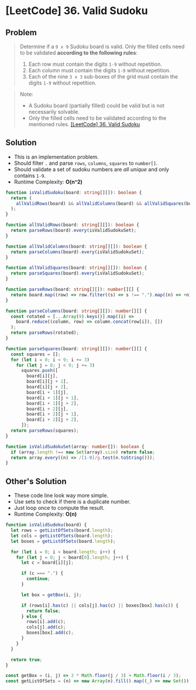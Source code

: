 # [LeetCode] 36. Valid Sudoku

## Problem

> Determine if a `9 x 9` Sudoku board is valid. Only the filled cells need to be validated **according to the following rules**:
>
> 1. Each row must contain the digits `1-9` without repetition.
> 2. Each column must contain the digits `1-9` without repetition.
> 3. Each of the nine `3 x 3` sub-boxes of the grid must contain the digits `1-9` without repetition.

> Note:
>
> - A Sudoku board (partially filled) could be valid but is not necessarily solvable.
> - Only the filled cells need to be validated according to the mentioned rules.
>   [[LeetCode] 36. Valid Sudoku](https://leetcode.com/problems/valid-sudoku/?envType=study-plan&id=data-structure-i)

## Solution

- This is an implementation problem.
- Should filter `.` and parse `rows`, `columns`, `squares` to `number[]`.
- Should validate a set of sudoku numbers are _all unique_ and only contains `1-9`.
- Runtime Complexity: **O(n^2)**

```typescript
function isValidSudoku(board: string[][]): boolean {
  return (
    allValidRows(board) && allValidColumns(board) && allValidSquares(board)
  );
}

function allValidRows(board: string[][]): boolean {
  return parseRows(board).every(isValidSudokuSet);
}

function allValidColumns(board: string[][]): boolean {
  return parseColumns(board).every(isValidSudokuSet);
}

function allValidSquares(board: string[][]): boolean {
  return parseSquares(board).every(isValidSudokuSet);
}

function parseRows(board: string[][]): number[][] {
  return board.map((row) => row.filter((s) => s !== ".").map((n) => +n));
}

function parseColumns(board: string[][]): number[][] {
  const rotated = [...Array(9).keys()].map((i) =>
    board.reduce((column, row) => column.concat(row[i]), [])
  );
  return parseRows(rotated);
}

function parseSquares(board: string[][]): number[][] {
  const squares = [];
  for (let i = 0; i < 9; i += 3)
    for (let j = 0; j < 9; j += 3)
      squares.push([
        board[i][j],
        board[i][j + 1],
        board[i][j + 2],
        board[i + 1][j],
        board[i + 1][j + 1],
        board[i + 1][j + 2],
        board[i + 2][j],
        board[i + 2][j + 1],
        board[i + 2][j + 2],
      ]);
  return parseRows(squares);
}

function isValidSudokuSet(array: number[]): boolean {
  if (array.length !== new Set(array).size) return false;
  return array.every((n) => /[1-9]/g.test(n.toString()));
}
```

## Other's Solution

- These code line look way more simple.
- Use sets to check if there is a duplicate number.
- Just loop once to compute the result.
- Runtime Complexity: **O(n)**

```typescript
function isValidSudoku(board) {
  let rows = getListOfSets(board.length);
  let cols = getListOfSets(board.length);
  let boxes = getListOfSets(board.length);

  for (let i = 0; i < board.length; i++) {
    for (let j = 0; j < board[0].length; j++) {
      let c = board[i][j];

      if (c === ".") {
        continue;
      }

      let box = getBox(i, j);

      if (rows[i].has(c) || cols[j].has(c) || boxes[box].has(c)) {
        return false;
      } else {
        rows[i].add(c);
        cols[j].add(c);
        boxes[box].add(c);
      }
    }
  }

  return true;
}

const getBox = (i, j) => 3 * Math.floor(j / 3) + Math.floor(i / 3);
const getListOfSets = (n) => new Array(n).fill().map((_) => new Set());
```
